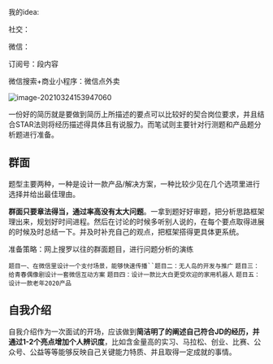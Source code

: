 我的idea:

社交：

微信：

订阅号：段内容

微信搜索+商业小程序：微信点外卖

![image-20210324153947060](C:\Users\23752\AppData\Roaming\Typora\typora-user-images\image-20210324153947060.png)

一份好的简历就是要做到简历上所描述的要点可以比较好的契合岗位要求，并且结合STAR法则将经历描述得具体且有说服力。而笔试则主要针对行测题和产品题分析题进行准备。

## 群面

题型主要两种，一种是设计一款产品/解决方案，一种比较少见在几个选项里进行选择并给出最佳理由。

**群面只要章法得当，通过率高没有太大问题**。一拿到题好好审题，把分析思路框架理出来，规划好时间进程。然后在讨论的时候多听别人说的，在每个要点取得进展的时候及时总结一下。并及时补充自己的观点，把框架搭得更具体更系统。

准备策略：网上搜罗以往的群面题目，进行问题分析的演练

`题目一、在微信里设计一个支付场景，能够快速传播``题目二：无人岛的开发与推广`
`题目三：给青春偶像剧设计一套微信互动方案`
`题目四：设计一款比大白更受欢迎的家用机器人`
`题目五：设计一款老年2020产品`

## 自我介绍

自我介绍作为一次面试的开场，应该做到**简洁明了的阐述自己符合JD的经历，并通过1-2个亮点增加个人辨识度**，比如含金量高的实习、马拉松、创业、比赛、公众号、公益等等能够反映自己关键能力特质、并且取得一定成就的事情。
